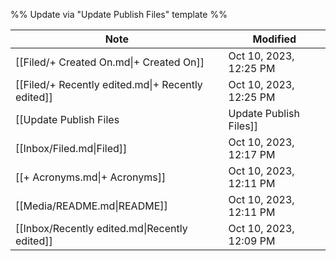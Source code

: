 %% Update via "Update Publish Files" template %% 

| Note                                                                                 | Modified               |
| ------------------------------------------------------------------------------------ | ---------------------- |
| [[Filed/+ Created On.md\|+ Created On]]                                              | Oct 10, 2023, 12:25 PM |
| [[Filed/+ Recently edited.md\|+ Recently edited]]                                    | Oct 10, 2023, 12:25 PM |
| [[Update Publish Files|Update Publish Files]] | Oct 10, 2023, 12:23 PM |
| [[Inbox/Filed.md\|Filed]]                                                            | Oct 10, 2023, 12:17 PM |
| [[+ Acronyms.md\|+ Acronyms]]                                                        | Oct 10, 2023, 12:11 PM |
| [[Media/README.md\|README]]                                                          | Oct 10, 2023, 12:11 PM |
| [[Inbox/Recently edited.md\|Recently edited]]                                        | Oct 10, 2023, 12:09 PM |
